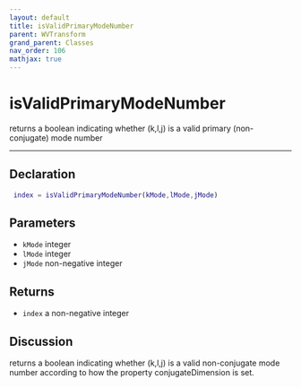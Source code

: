 ```yaml
---
layout: default
title: isValidPrimaryModeNumber
parent: WVTransform
grand_parent: Classes
nav_order: 106
mathjax: true
---
```


#  isValidPrimaryModeNumber

returns a boolean indicating whether (k,l,j) is a valid primary (non-conjugate) mode number


---

## Declaration
```matlab
 index = isValidPrimaryModeNumber(kMode,lMode,jMode)
```
## Parameters
+ `kMode`  integer
+ `lMode`  integer
+ `jMode`  non-negative integer

## Returns
+ `index`  a non-negative integer

## Discussion

  returns a boolean indicating whether (k,l,j) is a valid
  non-conjugate mode number according to how the property
  conjugateDimension is set.
 
            
